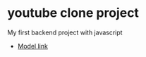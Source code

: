 # youtube clone project 

My first backend project with javascript

- [Model link](https://app.eraser.io/workspace/YtPqZ1VogxGy1jzIDkzj)